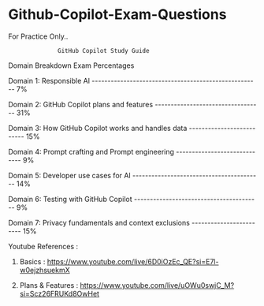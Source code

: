 # Github-Copilot-Exam-Questions
For Practice Only..


				  GitHub Copilot Study Guide
      
Domain Breakdown							Exam Percentages

Domain 1: Responsible Al ----------------------------------------------------- 7%

Domain 2: GitHub Copilot plans and features ---------------------------------- 31%

Domain 3: How GitHub Copilot works and handles data -------------------------- 15%

Domain 4: Prompt crafting and Prompt engineering ----------------------------- 9%

Domain 5: Developer use cases for Al ----------------------------------------- 14%

Domain 6: Testing with GitHub Copilot ---------------------------------------- 9%

Domain 7: Privacy fundamentals and context exclusions ------------------------ 15%
			


Youtube References :


1. Basics : https://www.youtube.com/live/6D0iOzEc_QE?si=E7l-w0ejzhsuekmX  
 
2. Plans & Features : https://www.youtube.com/live/uOWu0swjC_M?si=Scz26FRUKd8OwHet 
